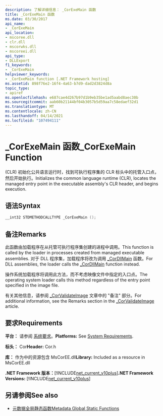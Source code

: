```yaml
---
description: 了解详细信息： _CorExeMain 函数
title: _CorExeMain 函数
ms.date: 03/30/2017
api_name:
- _CorExeMain
api_location:
- mscoree.dll
- clr.dll
- mscorwks.dll
- mscoreei.dll
api_type:
- DLLExport
f1_keywords:
- _CorExeMain
helpviewer_keywords:
- _CorExeMain function [.NET Framework hosting]
ms.assetid: 898f76e2-16f4-4a63-b7d9-dad2d3824d8a
topic_type:
- apiref
ms.openlocfilehash: e687cae4d267b97d1b9eb35be1ad5aabd8aec30b
ms.sourcegitcommit: aab60b21144bf04b3057b5d59aa7c58edaef32d1
ms.translationtype: MT
ms.contentlocale: zh-CN
ms.lasthandoff: 04/14/2021
ms.locfileid: "107494111"
---
```

# <a name="_corexemain-function"></a><span data-ttu-id="bd4dd-103">_CorExeMain 函数</span><span class="sxs-lookup"><span data-stu-id="bd4dd-103">_CorExeMain Function</span></span>

<span data-ttu-id="bd4dd-104"> (CLR) 初始化公共语言运行时，找到可执行程序集的 CLR 标头中的托管入口点，然后开始执行。</span><span class="sxs-lookup"><span data-stu-id="bd4dd-104">Initializes the common language runtime (CLR), locates the managed entry point in the executable assembly's CLR header, and begins execution.</span></span>  
  
## <a name="syntax"></a><span data-ttu-id="bd4dd-105">语法</span><span class="sxs-lookup"><span data-stu-id="bd4dd-105">Syntax</span></span>  
  
```cpp  
__int32 STDMETHODCALLTYPE _CorExeMain ();  
```  
  
## <a name="remarks"></a><span data-ttu-id="bd4dd-106">备注</span><span class="sxs-lookup"><span data-stu-id="bd4dd-106">Remarks</span></span>  

 <span data-ttu-id="bd4dd-107">此函数由加载程序在从托管可执行程序集创建的进程中调用。</span><span class="sxs-lookup"><span data-stu-id="bd4dd-107">This function is called by the loader in processes created from managed executable assemblies.</span></span> <span data-ttu-id="bd4dd-108">对于 DLL 程序集，加载程序将改为调用 [_CorDllMain](cordllmain-function.md) 函数。</span><span class="sxs-lookup"><span data-stu-id="bd4dd-108">For DLL assemblies, the loader calls the [_CorDllMain](cordllmain-function.md) function instead.</span></span>  
  
 <span data-ttu-id="bd4dd-109">操作系统加载程序将调用此方法，而不考虑映像文件中指定的入口点。</span><span class="sxs-lookup"><span data-stu-id="bd4dd-109">The operating system loader calls this method regardless of the entry point specified in the image file.</span></span>
  
 <span data-ttu-id="bd4dd-110">有关其他信息，请参阅 [_CorValidateImage](corvalidateimage-function.md) 文章中的 "备注" 部分。</span><span class="sxs-lookup"><span data-stu-id="bd4dd-110">For additional information, see the Remarks section in the [_CorValidateImage](corvalidateimage-function.md) article.</span></span>  
  
## <a name="requirements"></a><span data-ttu-id="bd4dd-111">要求</span><span class="sxs-lookup"><span data-stu-id="bd4dd-111">Requirements</span></span>  

 <span data-ttu-id="bd4dd-112">**平台：** 请参阅 [系统要求](../../get-started/system-requirements.md)。</span><span class="sxs-lookup"><span data-stu-id="bd4dd-112">**Platforms:** See [System Requirements](../../get-started/system-requirements.md).</span></span>  
  
 <span data-ttu-id="bd4dd-113">**标头：** Cor</span><span class="sxs-lookup"><span data-stu-id="bd4dd-113">**Header:** Cor.h</span></span>  
  
 <span data-ttu-id="bd4dd-114">**库：** 作为中的资源包含 MsCorEE.dll</span><span class="sxs-lookup"><span data-stu-id="bd4dd-114">**Library:** Included as a resource in MsCorEE.dll</span></span>  
  
 <span data-ttu-id="bd4dd-115">**.NET Framework 版本：**[!INCLUDE[net_current_v10plus](../../../../includes/net-current-v10plus-md.md)]</span><span class="sxs-lookup"><span data-stu-id="bd4dd-115">**.NET Framework Versions:** [!INCLUDE[net_current_v10plus](../../../../includes/net-current-v10plus-md.md)]</span></span>  
  
## <a name="see-also"></a><span data-ttu-id="bd4dd-116">另请参阅</span><span class="sxs-lookup"><span data-stu-id="bd4dd-116">See also</span></span>

- [<span data-ttu-id="bd4dd-117">元数据全局静态函数</span><span class="sxs-lookup"><span data-stu-id="bd4dd-117">Metadata Global Static Functions</span></span>](../metadata/metadata-global-static-functions.md)
